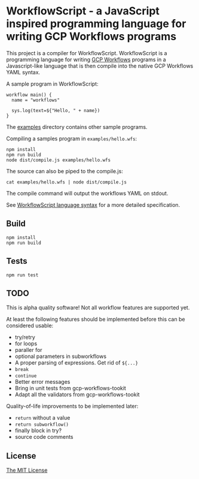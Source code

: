 # WorkflowScript - a JavaScript inspired programming language for writing GCP Workflows programs

This project is a compiler for WorkflowScript. WorkflowScript is a programming
language for writing [GCP Workflows](https://cloud.google.com/workflows/docs/apis)
programs in a Javascript-like language that is then compile into the native GCP
Workflows YAML syntax.

A sample program in WorkflowScript:

```
workflow main() {
  name = "workflows"

  sys.log(text=${"Hello, " + name})
}
```

The [examples](examples) directory contains other sample programs.

Compiling a samples program in `examples/hello.wfs`:

```shell
npm install
npm run build
node dist/compile.js examples/hello.wfs
```

The source can also be piped to the compile.js:

```shell
cat examples/hello.wfs | node dist/compile.js
```

The compile command will output the workflows YAML on stdout.

See [WorkflowScript language syntax](syntax.md) for a more detailed specification.

## Build

```shell
npm install
npm run build
```

## Tests

```shell
npm run test
```

## TODO

This is alpha quality software! Not all workflow features are supported yet.

At least the following features should be implemented before this can be considered usable:

- try/retry
- for loops
- paraller for
- optional parameters in subworkflows
- A proper parsing of expressions. Get rid of `${...}`
- `break`
- `continue`
- Better error messages
- Bring in unit tests from gcp-workflows-tookit
- Adapt all the validators from gcp-workflows-tookit

Quality-of-life improvements to be implemented later:

- `return` without a value
- `return subworkflow()`
- finally block in try?
- source code comments

## License

[The MIT License](LICENSE)
